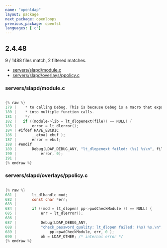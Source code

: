 ```yaml
---
name: "openldap"
layout: package
next_package: openloops
previous_package: openfst
languages: ['c']
---
```

## 2.4.48
9 / 1488 files match, 2 filtered matches.

 - [servers/slapd/module.c](#serversslapdmodulec)
 - [servers/slapd/overlays/ppolicy.c](#serversslapdoverlaysppolicyc)

### servers/slapd/module.c

```c

{% raw %}
179 | 	 * to calling Debug. This is because Debug is a macro that expands
180 | 	 * into multiple function calls.
181 | 	 */
182 | 	if ((module->lib = lt_dlopenext(file)) == NULL) {
183 | 		error = lt_dlerror();
184 | #ifdef HAVE_EBCDIC
186 | 		__etoa( ebuf );
187 | 		error = ebuf;
188 | #endif
189 | 		Debug(LDAP_DEBUG_ANY, "lt_dlopenext failed: (%s) %s\n", file_name,
190 | 			error, 0);
191 | 
{% endraw %}

```
### servers/slapd/overlays/ppolicy.c

```c

{% raw %}
681 | 		lt_dlhandle mod;
682 | 		const char *err;
683 | 		
684 | 		if ((mod = lt_dlopen( pp->pwdCheckModule )) == NULL) {
685 | 			err = lt_dlerror();
686 | 
687 | 			Debug(LDAP_DEBUG_ANY,
688 | 			"check_password_quality: lt_dlopen failed: (%s) %s.\n",
689 | 				pp->pwdCheckModule, err, 0 );
690 | 			ok = LDAP_OTHER; /* internal error */
{% endraw %}

```